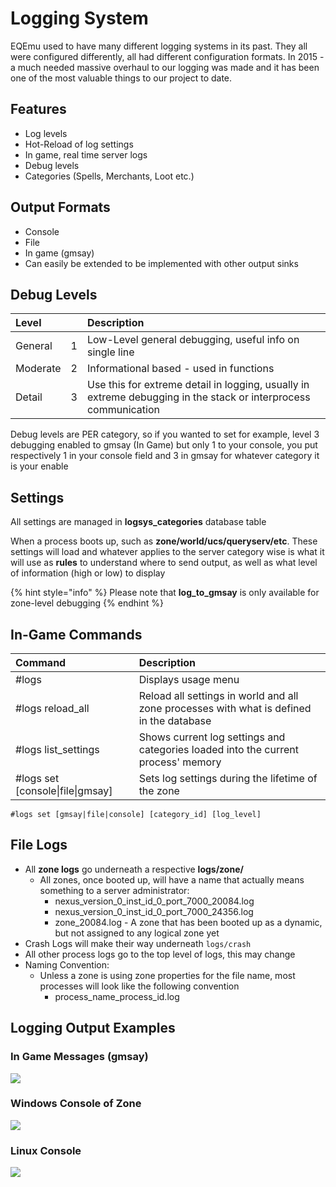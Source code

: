 # Logging System

EQEmu used to have many different logging systems in its past. They all were configured differently, all had different configuration formats. In 2015 - a much needed massive overhaul to our logging was made and it has been one of the most valuable things to our project to date.

## Features

* Log levels
* Hot-Reload of log settings
* In game, real time server logs
* Debug levels
* Categories (Spells, Merchants, Loot etc.)

## Output Formats

* Console
* File
* In game (gmsay)
* Can easily be extended to be implemented with other output sinks

## Debug Levels

| **Level** |  | **Description** |
| :--- | :--- | :--- |
| General | 1 | Low-Level general debugging, useful info on single line |
| Moderate | 2 | Informational based - used in functions |
| Detail | 3 | Use this for extreme detail in logging, usually in extreme debugging in the stack or interprocess communication |

Debug levels are PER category, so if you wanted to set for example, level 3 debugging enabled to gmsay (In Game) but only 1 to your console, you put respectively 1 in your console field and 3 in gmsay for whatever category it is your enable

## Settings

All settings are managed in **logsys_categories** database table

When a process boots up, such as **zone/world/ucs/queryserv/etc**. These settings will load and whatever applies to the server category wise is what it will use as **rules** to understand where to send output, as well as what level of information (high or low) to display

{% hint style="info" %}
Please note that **log_to_gmsay** is only available for zone-level debugging
{% endhint %}

## In-Game Commands

| **Command** | **Description** |
| :--- | :--- |
| #logs | Displays usage menu |
| #logs reload_all | Reload all settings in world and all zone processes with what is defined in the database |
| #logs list_settings | Shows current log settings and categories loaded into the current process' memory |
| #logs set [console\|file\|gmsay] | Sets log settings during the lifetime of the zone |

```text
#logs set [gmsay|file|console] [category_id] [log_level]
```

## File Logs

* All **zone logs** go underneath a respective **logs/zone/**
  * All zones, once booted up, will have a name that actually means something to a server administrator:
    * nexus_version_0_inst_id_0_port_7000_20084.log
    * nexus_version_0_inst_id_0_port_7000_24356.log
    * zone_20084.log - A zone that has been booted up as a dynamic, but not assigned to any logical zone yet
* Crash Logs will make their way underneath `logs/crash`
* All other process logs go to the top level of logs, this may change
* Naming Convention:
  * Unless a zone is using zone properties for the file name, most processes will look like the following convention
    * process_name_process_id.log

## Logging Output Examples

### In Game Messages (gmsay)

![](https://github.com/EQEmu/Server/wiki/images/FaWAgAq.gif?raw=true)

### Windows Console of Zone

![](https://camo.githubusercontent.com/e632e54b062cb1574fe7228a8b96ec448f4566aa/68747470733a2f2f692e696d6775722e636f6d2f6f6b57673279382e706e67)

### Linux Console

![](https://camo.githubusercontent.com/f850f759deb0332226829d2f6c806885f08e7a6b/68747470733a2f2f692e696d6775722e636f6d2f5343396c4f344e2e706e67)

